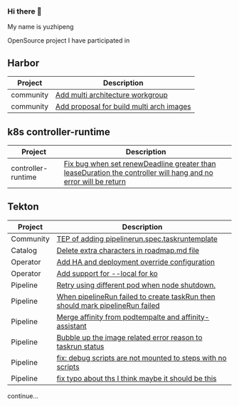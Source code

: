 ### Hi there 👋

My name is yuzhipeng

OpenSource project I have participated in


## Harbor

| Project      | Description                                                                                |
|--------------|--------------------------------------------------------------------------------------------|
| community    | [Add multi architecture workgroup](https://github.com/goharbor/community/pull/157)         |
| community    | [Add proposal for build multi arch images](https://github.com/goharbor/community/pull/159) |

## k8s controller-runtime

| Project      | Description                                                                                |
|--------------|--------------------------------------------------------------------------------------------|
| controller-runtime | [Fix bug when set renewDeadline greater than leaseDuration the controller will hang and no error will be return](https://github.com/kubernetes-sigs/controller-runtime/pull/1761)|

## Tekton

| Project   | Description                                                                                                                     |
|-----------|---------------------------------------------------------------------------------------------------------------------------------|
| Community | [TEP of adding pipelinerun.spec.taskruntemplate](https://github.com/tektoncd/community/pull/783)                                |
| Catalog   | [Delete extra characters in roadmap.md file](https://github.com/tektoncd/catalog/pull/854)                                      |
| Operator  | [Add HA and deployment override configuration](https://github.com/tektoncd/operator/pull/1333)                                  |
| Operator  | [Add support for --local for ko](https://github.com/tektoncd/operator/pull/949)                                                 |
| Pipeline  | [Retry using different pod when node shutdown.](https://github.com/tektoncd/pipeline/pull/6572)                                 |
| Pipeline  | [When pipelineRun failed to create taskRun then should mark pipelineRun failed](https://github.com/tektoncd/pipeline/pull/5887) |
| Pipeline  | [Merge affinity from podtempalte and affinity-assistant](https://github.com/tektoncd/pipeline/pull/5306)                        |
| Pipeline  | [Bubble up the image related error reason to taskrun status](https://github.com/tektoncd/pipeline/pull/4846)                    |
| Pipeline  | [fix: debug scripts are not mounted to steps with no scripts](https://github.com/tektoncd/pipeline/pull/4776)                   |
| Pipeline  | [fix typo about ths I think maybe it should be this](https://github.com/tektoncd/pipeline/pull/4775)                            |








continue...

<!--
**yuzp1996/yuzp1996** is a ✨ _special_ ✨ repository because its `README.md` (this file) appears on your GitHub profile.

Here are some ideas to get you started:

- 🔭 I’m currently working on ...
- 🌱 I’m currently learning ...
- 👯 I’m looking to collaborate on ...
- 🤔 I’m looking for help with ...
- 💬 Ask me about ...
- 📫 How to reach me: ...
- 😄 Pronouns: ...
- ⚡ Fun fact: ...
-->
